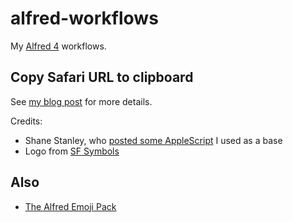 # alfred-workflows

My [Alfred 4](https://www.alfredapp.com) workflows.
## Copy Safari URL to clipboard

See [my blog post](https://andrew-jones.com/blog/alfred-workflow-copy-url-to-clipboard-as-rich-text/) for more details.

Credits:
* Shane Stanley, who [posted some AppleScript](https://forum.latenightsw.com/t/html-styled-text-in-a-variable/2285/4) I used as a base
* Logo from [SF Symbols](https://developer.apple.com/sf-symbols/)

## Also

* [The Alfred Emoji Pack](https://joelcalifa.com/blog/alfred-emoji-snippet-pack/)
